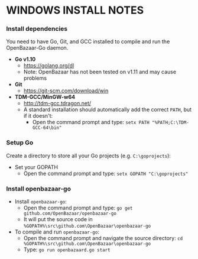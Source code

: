 WINDOWS INSTALL NOTES
====================

### Install dependencies

You need to have Go, Git, and GCC installed to compile and run the OpenBazaar-Go daemon.

- **Go v1.10**
    + https://golang.org/dl
    + Note: OpenBazaar has not been tested on v1.11 and may cause problems
- **Git**
    + https://git-scm.com/download/win
- **TDM-GCC/MinGW-w64**
    + http://tdm-gcc.tdragon.net/ 
    + A standard installation should automatically add the correct `PATH`, but if it doesn't:
        * Open the command prompt and type: `setx PATH "%PATH;C:\TDM-GCC-64\bin"`

### Setup Go

Create a directory to store all your Go projects (e.g. `C:\goprojects`):

- Set your GOPATH
    + Open the command prompt and type: `setx GOPATH "C:\goprojects"`

### Install openbazaar-go

- Install `openbazaar-go`:
    + Open the command prompt and type: `go get github.com/OpenBazaar/openbazaar-go`
    + It will put the source code in `%GOPATH%\src\github.com\OpenBazaar\openbazaar-go`
- To compile and run `openbazaar-go`:
    + Open the command prompt and navigate the source directory: `cd %GOPATH%\src\github.com\OpenBazaar\openbazaar-go` 
    + Type: `go run openbazaard.go start`

